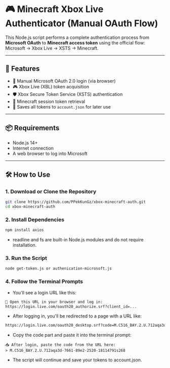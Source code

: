 # 🎮 Minecraft Xbox Live Authenticator (Manual OAuth Flow)

This Node.js script performs a complete authentication process from **Microsoft OAuth** to **Minecraft access token** using the official flow:
Microsoft → Xbox Live → XSTS → Minecraft.

---

## 🚀 Features

- 🔐 Manual Microsoft OAuth 2.0 login (via browser)
- 🎮 Xbox Live (XBL) token acquisition
- 🛡️ Xbox Secure Token Service (XSTS) authentication
- 🧱 Minecraft session token retrieval
- 💾 Saves all tokens to `account.json` for later use

---

## 📦 Requirements

- Node.js 14+
- Internet connection
- A web browser to log into Microsoft

---

## 🛠️ How to Use

### 1. Download or Clone the Repository

```bash
git clone https://github.com/PPekKunGz/xbox-minecraft-auth.git
cd xbox-minecraft-auth
```
### 2. Install Dependencies
```bash
npm install axios
```
- readline and fs are built-in Node.js modules and do not require installation.

### 3. Run the Script
```bash
node get-token.js or authenication-microsoft.js
```

### 4. Follow the Terminal Prompts
- You'll see a login URL like this:
```bash
🔗 Open this URL in your browser and log in:
https://login.live.com/oauth20_authorize.srf?client_id=...
```
- After logging in, you'll be redirected to a page with a URL like:
```bash
https://login.live.com/oauth20_desktop.srf?code=M.C516_BAY.2.U.712aqa3d-7661-89e2-2520-18114791s268&lc=1033
```
- Copy the code part and paste it into the terminal prompt:

```
📥 After login, paste the code from the URL here:
> M.C516_BAY.2.U.712aqa3d-7661-89e2-2520-18114791s268
```
- The script will continue and save your tokens to account.json.